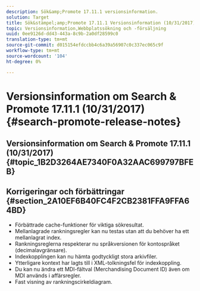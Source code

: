 ```yaml
---
description: Sök&amp;Promote 17.11.1 versionsinformation.
solution: Target
title: Sök&stämpel;amp;Promote 17.11.1 Versionsinformation (10/31/2017)
topic: Versionsinformation,Webbplatssökning och -försäljning
uuid: 0ee9126d-dd43-443a-8c9b-2a0df28599c0
translation-type: tm+mt
source-git-commit: d015154efdccbb4c6a39a56907c0c337ec065c9f
workflow-type: tm+mt
source-wordcount: '104'
ht-degree: 0%

---
```



# Versionsinformation om Search &amp; Promote 17.11.1 (10/31/2017){#search-promote-release-notes}

## Versionsinformation om Search &amp; Promote 17.11.1 (10/31/2017) {#topic_1B2D3264AE7340F0A32AAC699797BFEB}

## Korrigeringar och förbättringar {#section_2A10EF6B40FC4F2CB2381FFA9FFA64BD}

* Förbättrade cache-funktioner för viktiga sökresultat.
* Mellanlagrade rankningsregler kan nu testas utan att du behöver ha ett mellanlagrat index.
* Rankningsreglerna respekterar nu språkversionen för kontospråket (decimalavgränsare).
* Indexkopplingen kan nu hämta godtyckligt stora arkivfiler.
* Ytterligare kontext har lagts till i XML-tolkningsfel för indexkoppling.
* Du kan nu ändra ett MDI-fältval (Merchandising Document ID) även om MDI används i affärsregler.
* Fast visning av rankningscirkeldiagram.

